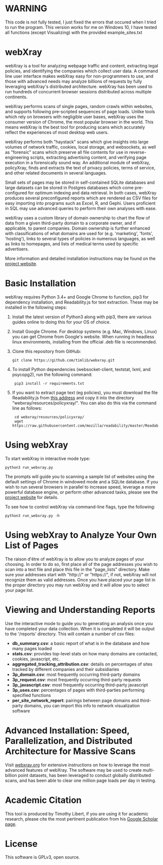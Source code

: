 # WARNING

This code is not fully tested, I just fixed the errors that occured when I tried to run the program.
This version works for me on Windows 10,
I have tested all functions (except Visualizing) with the provided example_sites.txt

# webXray

webXray is a tool for analyzing webpage traffic and content, extracting legal policies, and identifying the companies which collect user data.  A command line user interface makes webXray easy for non-programmers to use, and those with advanced needs may analyze billions of requests by fully leveraging webXray's distributed architecture.  webXray has been used to run hundreds of concurrent browser sessions distributed across multiple continents.

webXray performs scans of single pages, random crawls within websites, and supports following pre-scripted sequences of page loads.  Unlike tools which rely on browsers with negligible user bases, webXray uses the consumer version of Chrome, the most popular browser in the world.  This means webXray is the best tool for producing scans which accurately reflect the experiences of most desktop web users.

webXray performs both "haystack" scans which give insights into large volumes of network traffic, cookies, local storage, and websockets, as well as "forensic" scans which preserve all file contents for use in reverse-engineering scripts, extracting advertising content, and verifying page execution in a forensically sound way.  An additional module of webXray, policyXray, finds and extracts the text of privacy policies, terms of service, and other related documents in several languages.  

Small sets of pages may be stored in self-contained SQLite databases and large datasets can be stored in Postgres databases which come pre-configured for optimum indexing and data retrieval.  In both cases, webXray produces several preconfigured reports which are rendered as CSV files for easy importing into programs such as Excel, R, and Gephi.  Users proficient in SQL may use advanced queries to perform their own analyses with ease.

webXray uses a custom library of domain ownership to chart the flow of data from a given third-party domain to a corporate owner, and if applicable, to parent companies.  Domain ownership is further enhanced with classifications of what domains are used for (e.g. 'marketing', 'fonts', 'hosting'), links to several types of policies in numerous languages, as well as links to homepages, and lists of medical terms used by specific advertisers.

More information and detailed installation instructions may be found on the [project website](http://webXray.org).

# Basic Installation

webXray requires Python 3.4+ and Google Chrome to function, pip3 for dependency installation, and Readability.js for text extraction.  These may be installed in the following steps:

1) Install the latest version of Python3 along with pip3, there are various guides online to doing this for your OS of choice.

2) Install Google Chrome.  For desktop systems (e.g. Mac, Windows, Linux) you can get Chrome from Google's website.  When running in headless linux environments, installing from the official .deb file is recommended.

3)  Clone this repository from GitHub:

        git clone https://github.com/timlib/webxray.git

4) To install Python dependencies (websocket-client, textstat, lxml, and psycopg2), run the following command:

        pip3 install -r requirements.txt

5) If you want to extract page text (eg policies), you must download the file Readability.js from [this address](https://raw.githubusercontent.com/mozilla/readability/master/Readability.js) and copy it into the directory "webxray/resources/policyxray/".  You can also do this via the  command line as follows:
    
        cd webxray/resources/policyxray/
        wget https://raw.githubusercontent.com/mozilla/readability/master/Readability.js

# Using webXray

To start webXray in interactive mode type:

    python3 run_webxray.py

The prompts will guide you to scanning a sample list of websites using the default settings of Chrome in windowed mode and a SQLite database.  If you wish to run several browsers in parallel to increase speed, leverage a more powerful database engine, or perform other advanced tasks, please see the [project website](http://webXray.org/#advanced_options) for details.

To see how to control webXray via command-line flags, type the following:

    python3 run_webxray.py -h

# Using webXray to Analyze Your Own List of Pages

The raison d'être of webXray is to allow you to analyze pages of your choosing.  In order to do so, first place all of the page addresses you wish to scan into a text file and place this file in the "page_lists" directory.  Make sure your addresses start with "http://" or "https://", if not, webXray will not recognize them as valid addresses.  Once you have placed your page list in the proper directory you may run webXray and it will allow you to select your page list.

# Viewing and Understanding Reports

Use the interactive mode to guide you to generating an analysis once you have completed your data collection.  When it is completed it will be output to the '/reports' directory.  This will contain a number of csv files:

* __db\_summary.csv__: a basic report of what is in the database and how many pages loaded
* __stats.csv__: provides top-level stats on how many domains are contacted, cookies, javascript, etc.
* __aggregated\_tracking\_attribution.csv__: details on percentages of sites tracked by different companies and their subsidiaries
* __3p\_domain.csv__: most frequently occurring third-party domains
* __3p\_request.csv__: most frequently occurring third-party requests
* __3p\_javascript.csv__: most frequently occurring third-party javascript
* __3p\_uses.csv__: percentages of pages with third-parties performing specified functions
* __per_site_network_report__: pairings between page domains and third-party domains, you can import this info to network visualization software
 
# Advanced Installation: Speed, Parallelization, and Distributed Architecture for Massive Scans

Visit [webxray.org](https://webxray.org) for extensive instructions on how to leverage the most advanced features of webXray.  The software may be used to create multi-billion point datasets, has been leveraged to conduct globally distributed scans, and has been able to clear one million page loads per day in testing.

# Academic Citation

This tool is produced by Timothy Libert, if you are using it for academic research, please cite the most pertinent publication from his [Google Scholar page](https://scholar.google.com/citations?user=pR9YdCcAAAAJ&hl=en&oi=ao).

# License

This software is GPLv3, open source.
